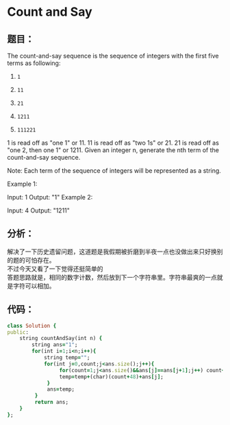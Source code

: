 # Count and Say
## 题目：
The count-and-say sequence is the sequence of integers with the first five terms as following:

1.     1
2.     11
3.     21
4.     1211
5.     111221
1 is read off as "one 1" or 11.
11 is read off as "two 1s" or 21.
21 is read off as "one 2, then one 1" or 1211.
Given an integer n, generate the nth term of the count-and-say sequence.

Note: Each term of the sequence of integers will be represented as a string.

Example 1:

Input: 1
Output: "1"
Example 2:

Input: 4
Output: "1211"

## 分析：
解决了一下历史遗留问题，这道题是我假期被折磨到半夜一点也没做出来只好换别的题的可怕存在。<br>
不过今天又看了一下觉得还挺简单的<br>
答题思路就是，相同的数字计数，然后放到下一个字符串里。字符串最爽的一点就是字符可以相加。<br>

## 代码：
```ruby
class Solution {
public:
    string countAndSay(int n) {
        string ans="1";
        for(int i=1;i<n;i++){
            string temp="";
            for(int j=0,count;j<ans.size();j++){
                 for(count=1;j<ans.size()&&ans[j]==ans[j+1];j++) count++;
                 temp=temp+(char)(count+48)+ans[j];
             }
             ans=temp;
         }
         return ans;
    }
};
